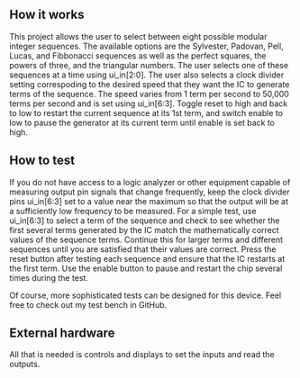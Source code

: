 <!---

This file is used to generate your project datasheet. Please fill in the information below and delete any unused
sections.

You can also include images in this folder and reference them in the markdown. Each image must be less than
512 kb in size, and the combined size of all images must be less than 1 MB.
-->

## How it works

This project allows the user to select between eight possible modular integer sequences. The available options are the Sylvester, Padovan, Pell, Lucas, and Fibbonacci sequences as well as the perfect squares, the powers of three, and the triangular numbers. The user selects one of these sequences at a time using ui_in[2:0]. The user also selects a clock divider setting correspoding to the desired speed that they want the IC to generate terms of the sequence. The speed varies from 1 term per second to 50,000 terms per second and is set using ui_in[6:3]. Toggle reset to high and back to low to restart the current sequence at its 1st term, and switch enable to low to pause the generator at its current term until enable is set back to high. 



## How to test

If you do not have access to a logic analyzer or other equipment capable of measuring output pin signals that change frequently, keep the clock divider pins ui_in[6:3] set to a value near the maximum so that the output will be at a sufficiently low frequency to be measured. For a simple test, use ui_in[6:3] to select a term of the sequence and check to see whether the first several terms generated by the IC match the mathematically correct values of the sequence terms. Continue this for larger terms and different sequences until you are satisfied that their values are correct. Press the reset button after testing each sequence and ensure that the IC restarts at the first term. Use the enable button to pause and restart the chip several times during the test.

Of course, more sophisticated tests can be designed for this device. Feel free to check out my test bench in GitHub.

## External hardware

All that is needed is controls and displays to set the inputs and read the outputs.
